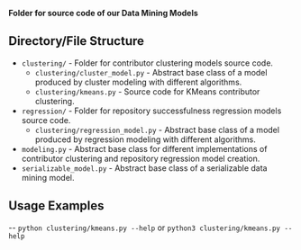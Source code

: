 **Folder for source code of our Data Mining Models**

## Directory/File Structure
- `clustering/` - Folder for contributor clustering models source code.
    - `clustering/cluster_model.py` - Abstract base class of a model produced by cluster modeling with different algorithms.
    - `clustering/kmeans.py` - Source code for KMeans contributor clustering.
- `regression/` - Folder for repository successfulness regression models source code.
    - `clustering/regression_model.py` - Abstract base class of a model produced by regression modeling with different algorithms.
- `modeling.py` - Abstract base class for different implementations of contributor clustering and repository regression model creation.
- `serializable_model.py` - Abstract base class of a serializable data mining model.

## Usage Examples
-- `python clustering/kmeans.py --help` or `python3 clustering/kmeans.py --help`